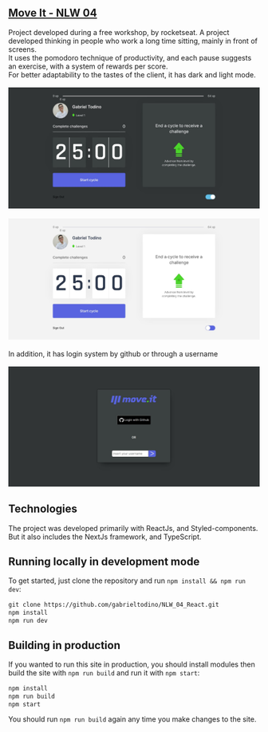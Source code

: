 ## [Move It - NLW 04](https://moveit-nlw-rust.vercel.app)

Project developed during a free workshop, by rocketseat. A project developed thinking in people who work a long time sitting, mainly in front of screens.<br/>
It uses the pomodoro technique of productivity, and each pause suggests an exercise, with a system of rewards per score.<br/>
For better adaptability to the tastes of the client, it has dark and light mode.<br/><br/>
![darkmode home page](https://github.com/gabrieltodino/NLW_04_React/blob/master/Readme_Content/DarkModeMain.jpg)<br/><br/>
![lightmode home page](https://github.com/gabrieltodino/NLW_04_React/blob/master/Readme_Content/LightModeMain.jpg)
<br/><br/>
In addition, it has login system by github or through a username<br/><br/>
![logIn screen](https://github.com/gabrieltodino/NLW_04_React/blob/master/Readme_Content/LogIn.jpg)

## Technologies

The project was developed primarily with ReactJs, and Styled-components. <br/>
But it also includes the NextJs framework, and TypeScript.

## Running locally in development mode

To get started, just clone the repository and run `npm install && npm run dev`:

    git clone https://github.com/gabrieltodino/NLW_04_React.git
    npm install
    npm run dev


## Building in production

If you wanted to run this site in production, you should install modules then build the site with `npm run build` and run it with `npm start`:

    npm install
    npm run build
    npm start

You should run `npm run build` again any time you make changes to the site.

